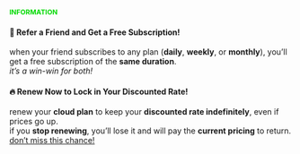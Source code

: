 <p style="font-size: 12px; color: #01d901;"><strong>INFORMATION</strong></p>

#### 💎 **Refer a Friend and Get a Free Subscription!**  
when your friend subscribes to any plan (**daily**, **weekly**, or **monthly**), you’ll get a free subscription of the **same duration**.  
_it’s a win-win for both!_

#### 🔥 **Renew Now to Lock in Your Discounted Rate!**  
renew your **cloud plan** to keep your **discounted rate indefinitely**, even if prices go up.  
if you **stop renewing**, you’ll lose it and will pay the **current pricing** to return.  
<u>don’t miss this chance!</u>
